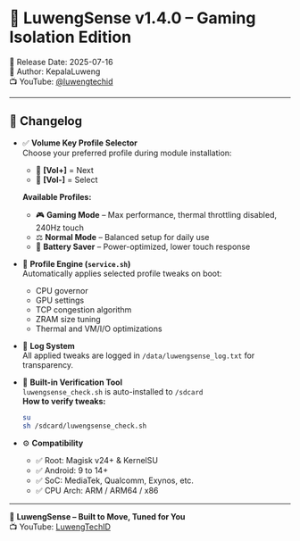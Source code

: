 # 🧠 LuwengSense v1.4.0 – Gaming Isolation Edition  
📅 Release Date: 2025-07-16  
👤 Author: KepalaLuweng  
📺 YouTube: [@luwengtechid](https://www.youtube.com/@luwengtechid)

---

## 🔄 Changelog

- ✅ **Volume Key Profile Selector**  
  Choose your preferred profile during module installation:  
  - 🔘 **[Vol+]** = Next  
  - 🔘 **[Vol-]** = Select  

  **Available Profiles:**
  - 🎮 **Gaming Mode** – Max performance, thermal throttling disabled, 240Hz touch  
  - ⚖️ **Normal Mode** – Balanced setup for daily use  
  - 🔋 **Battery Saver** – Power-optimized, lower touch response

- 🧠 **Profile Engine (`service.sh`)**  
  Automatically applies selected profile tweaks on boot:
  - CPU governor  
  - GPU settings  
  - TCP congestion algorithm  
  - ZRAM size tuning  
  - Thermal and VM/I/O optimizations

- 📄 **Log System**  
  All applied tweaks are logged in `/data/luwengsense_log.txt` for transparency.

- 🧪 **Built-in Verification Tool**  
  `luwengsense_check.sh` is auto-installed to `/sdcard`  
  **How to verify tweaks:**
  ```sh
  su
  sh /sdcard/luwengsense_check.sh
  ```

- ⚙️ **Compatibility**
  - ✅ Root: Magisk v24+ & KernelSU  
  - ✅ Android: 9 to 14+  
  - ✅ SoC: MediaTek, Qualcomm, Exynos, etc.  
  - ✅ CPU Arch: ARM / ARM64 / x86

---

💚 **LuwengSense – Built to Move, Tuned for You**  
📺 YouTube: [LuwengTechID](https://www.youtube.com/@luwengtechid)
